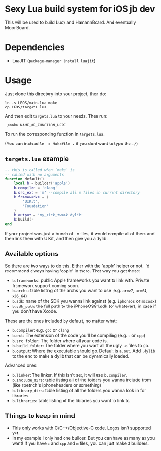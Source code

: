 # Sexy Lua build system for iOS jb dev

This will be used to build Lucy and HamannBoard. And eventually MoonBoard.

# Dependencies

* LuaJIT (`package-manager install luajit`)

# Usage

Just clone this directory into your project, then do:

```
ln -s LEOS/main.lua make
cp LEOS/targets.lua .
```


And then edit `targets.lua` to your needs. Then run:

```
./make NAME_OF_FUNCTION_HERE
```

To run the corresponding function in `targets.lua`.

(You can instead `ln -s Makefile .` if you dont want to type the `./`)

## `targets.lua` example

```lua
-- this is called when `make` is
-- called with no arguments
function default()
    local b = builder('apple')
    b.compiler = 'clang'
    b.src_ext = 'm' --compile all m files in current directory
    b.frameworks = {
        'UIKit',
        'Foundation'
    }
    b.output = 'my_sick_tweak.dylib'
    b:build()
end
```

If your project was just a bunch of `.m` files, it would compile all of them and then link them with UIKit, and then give you a dylib.

## Available options

So there are two ways to do this. Either with the 'apple' helper or not. I'd recommend always having 'apple' in there. That way you get these:

* `b.frameworks`: public Apple frameworks you want to link with. Private framework support coming soon.
* `b.archs`: table listing of the archs you want to use (e.g. `armv7`, `arm64`, `x86_64`)
* `b.sdk`: name of the SDK you wanna link against (e.g. `iphoneos` or `macosx`)
* `b.sdk_path`: the full path to the iPhoneOS8.1.sdk (or whatever), in case if you don't have Xcode.


These are the ones included by default, no matter what:

* `b.compiler`: e.g. `gcc` or `clang`
* `b.ext`: The extension of the code you'll be compiling (e.g. `c` or `cpp`)
* `b.src_folder`: The folder where all your code is.
* `b.build_folder`: The folder where you want all the ugly `.o` files to go.
* `b.output`: Where the executable should go. Default is `a.out`. Add `.dylib` to the end to make a dylib that can be dynamically loaded.

Advanced ones: 

* `b.linker`: The linker. If this isn't set, it will use `b.compiler`.
* `b.include_dirs`: table listing all of the folders you wanna include from (like rpetrich's iphoneheaders or something)
* `b.library_dirs`: table listing of all the folders you wanna look in for libraries.
* `b.libraries`: table listing of the libraries you want to link to.

## Things to keep in mind

* This only works with C/C++/Objective-C code. Logos isn't supported yet.
* In my example I only had one builder. But you can have as many as you want! If you have `c` and `cpp` and `m` files, you can just make 3 builders.
